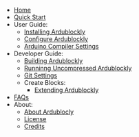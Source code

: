 - [Home](Home)
- [Quick Start](Quick-Start)
- User Guide:
    - [Installing Ardublockly](Installing-Ardublockly)
    - [Configure Ardublockly](Configure-Ardublockly)
    - [Arduino Compiler Settings](Arduino-Compiler-Settings)
- Developer Guide:
    - [Building Ardublockly](Building-Ardublockly)
    - [Runninng Uncompressed Ardublockly](Runninng-Uncompressed-Ardublockly)
    - [Git Settings](Git-settings)
    - Create Blocks:
        - [Extending Ardublockly](Create-Blocks-~-Extending-Ardublockly)
- [FAQs](FAQs)
- About:
    - [About Ardublocly](About)
    - [License](License)
    - [Credits](Credits)